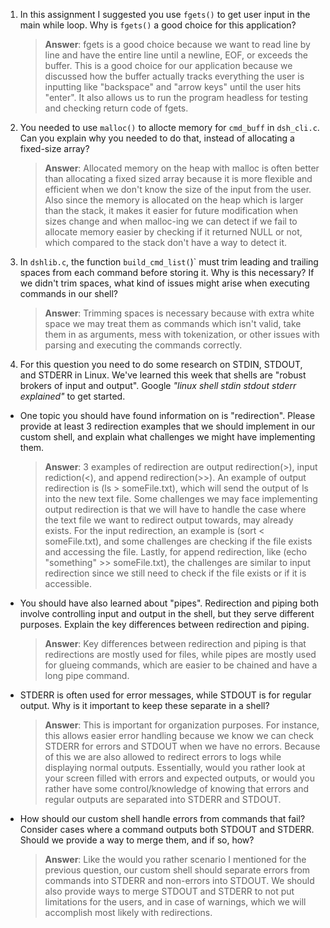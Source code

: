1. In this assignment I suggested you use `fgets()` to get user input in the main while loop. Why is `fgets()` a good choice for this application?

    > **Answer**:  fgets is a good choice because we want to read line by line and have the entire line until a newline, EOF, or exceeds the buffer. This is a good choice for our application because we discussed how the buffer actually tracks everything the user is inputting like "backspace" and "arrow keys" until the user hits "enter". It also allows us to run the program headless for testing and checking return code of fgets.  

2. You needed to use `malloc()` to allocte memory for `cmd_buff` in `dsh_cli.c`. Can you explain why you needed to do that, instead of allocating a fixed-size array?

    > **Answer**:  Allocated memory on the heap with malloc is often better than allocating a fixed sized array because it is more flexible and efficient when we don't know the size of the input from the user. Also since the memory is allocated on the heap which is larger than the stack, it makes it easier for future modification when sizes change and when malloc-ing we can detect if we fail to allocate memory easier by checking if it returned NULL or not, which compared to the stack don't have a way to detect it. 

3. In `dshlib.c`, the function `build_cmd_list(`)` must trim leading and trailing spaces from each command before storing it. Why is this necessary? If we didn't trim spaces, what kind of issues might arise when executing commands in our shell?

    > **Answer**:  Trimming spaces is necessary because with extra white space we may treat them as commands which isn't valid, take them in as arguments, mess with tokenization, or other issues with parsing and executing the commands correctly.  

4. For this question you need to do some research on STDIN, STDOUT, and STDERR in Linux. We've learned this week that shells are "robust brokers of input and output". Google _"linux shell stdin stdout stderr explained"_ to get started.

- One topic you should have found information on is "redirection". Please provide at least 3 redirection examples that we should implement in our custom shell, and explain what challenges we might have implementing them.

    > **Answer**:  3 examples of redirection are output redirection(>), input rediction(<), and append redirection(>>). An example of output redirection is (ls > someFile.txt), which will send the output of ls into the new text file. Some challenges we may face implementing output redirection is that we will have to handle the case where the text file we want to redirect output towards, may already exists. For the input redirection, an example is (sort < someFile.txt), and some challenges are checking if the file exists and accessing the file. Lastly, for append redirection, like (echo "something" >> someFile.txt), the challenges are similar to input redirection since we still need to check if the file exists or if it is accessible.      

- You should have also learned about "pipes". Redirection and piping both involve controlling input and output in the shell, but they serve different purposes. Explain the key differences between redirection and piping.

    > **Answer**:  Key differences between redirection and piping is that redirections are mostly used for files, while pipes are mostly used for glueing commands, which are easier to be chained and have a long pipe command. 

- STDERR is often used for error messages, while STDOUT is for regular output. Why is it important to keep these separate in a shell?

    > **Answer**:  This is important for organization purposes. For instance, this allows easier error handling because we know we can check STDERR for errors and STDOUT when we have no errors. Because of this we are also allowed to redirect errors to logs while displaying normal outputs. Essentially, would you rather look at your screen filled with errors and expected outputs, or would you rather have some control/knowledge of knowing that errors and regular outputs are separated into STDERR and STDOUT.    

- How should our custom shell handle errors from commands that fail? Consider cases where a command outputs both STDOUT and STDERR. Should we provide a way to merge them, and if so, how?

    > **Answer**:  Like the would you rather scenario I mentioned for the previous question, our custom shell should separate errors from commands into STDERR and non-errors into STDOUT. We should also provide ways to merge STDOUT and STDERR to not put limitations for the users, and in case of warnings, which we will accomplish most likely with redirections.  